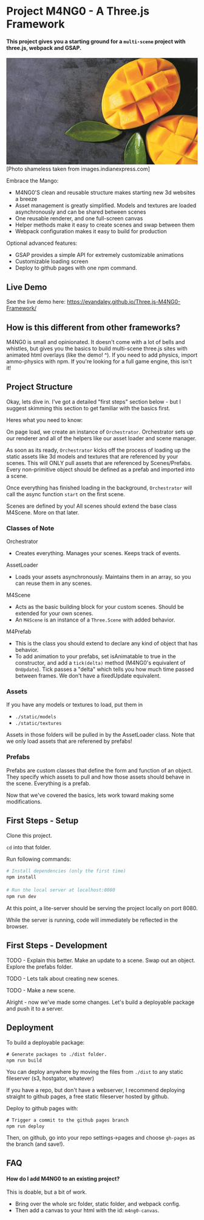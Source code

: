 # Project M4NG0 - A Three.js Framework
#### This project gives you a starting ground for a `multi-scene` project with three.js, webpack and GSAP.

![portal image](mango.jpg)
[Photo shameless taken from images.indianexpress.com]

Embrace the Mango:
- M4NG0'S clean and reusable structure makes starting new 3d websites a breeze
- Asset management is greatly simplified. Models and textures are loaded asynchronously and can be shared between scenes
- One reusable renderer, and one full-screen canvas
- Helper methods make it easy to create scenes and swap between them
- Webpack configuration makes it easy to build for production

Optional advanced features:
- GSAP provides a simple API for extremely customizable animations
- Customizable loading screen
- Deploy to github pages with one npm command.

## Live Demo
See the live demo here: https://evandaley.github.io/Three.js-M4NG0-Framework/

## How is this different from other frameworks?
M4NG0 is small and opinionated. It doesn't come with a lot of bells and whistles, but gives you the basics to build multi-scene three.js sites with animated html overlays (like the demo! ^). If you need to add physics, import ammo-physics with npm. If you're looking for a full game engine, this isn't it!

## Project Structure
Okay, lets dive in. I've got a detailed "first steps" section below - but I suggest skimming this section to get familiar with the basics first.

Heres what you need to know:

On page load, we create an instance of `Orchestrator`. Orchestrator sets up our renderer and all of the helpers like our asset loader and scene manager.

As soon as its ready, `Orchestrator` kicks off the process of loading up the static assets like 3d models and textures that are referenced by your scenes. This will ONLY pull assets that are referenced by Scenes/Prefabs. Every non-primitive object should be defined as a prefab and imported into a scene.

Once everything has finished loading in the background, `Orchestrator` will call the async function `start` on the first scene.

Scenes are defined by you! All scenes should extend the base class M4Scene. More on that later.

### Classes of Note
Orchestrator 
- Creates everything. Manages your scenes. Keeps track of events.

AssetLoader 
- Loads your assets asynchronously. Maintains them in an array, so you can reuse them in any scenes.

M4Scene 
- Acts as the basic building block for your custom scenes. Should be extended for your own scenes.
- An `M4Scene` is an instance of a `Three.Scene` with added behavior.

M4Prefab 
- This is the class you should extend to declare any kind of object that has behavior.
- To add animation to your prefabs, set isAnimatable to true in the constructor, and add a `tick(delta)` method (M4NG0's equivalent of `OnUpdate`). Tick passes a "delta" which tells you how much time passed between frames. We don't have a fixedUpdate equivalent.

### Assets
If you have any models or textures to load, put them in 
- `./static/models`
- `./static/textures`

Assets in those folders will be pulled in by the AssetLoader class. Note that we only load assets that are referened by prefabs!

### Prefabs
Prefabs are custom classes that define the form and function of an object. They specify which assets to pull and how those assets should behave in the scene. Everything is a prefab. 

Now that we've covered the basics, lets work toward making some modifications.

## First Steps - Setup
Clone this project.

`cd` into that folder.

Run following commands:

``` bash
# Install dependencies (only the first time)
npm install

# Run the local server at localhost:8080
npm run dev
```
At this point, a lite-server should be serving the project locally on port 8080.

While the server is running, code will immediately be reflected in the browser.

## First Steps - Development
TODO - Explain this better. Make an update to a scene. Swap out an object. Explore the prefabs folder.

TODO - Lets talk about creating new scenes.

TODO - Make a new scene.

Alright - now we've made some changes. Let's build a deployable package and push it to a server.

## Deployment
To build a deployable package:
```
# Generate packages to ./dist folder.
npm run build
```
You can deploy anywhere by moving the files from `./dist` to any static fileserver (s3, hostgator, whatever)

If you have a repo, but don't have a webserver, I recommend deploying straight to github pages, a free static fileserver hosted by github. 

Deploy to github pages with:
```
# Trigger a commit to the github pages branch
npm run deploy
```
Then, on github, go into your repo settings->pages and choose `gh-pages` as the branch (and save!).

## FAQ
#### How do I add M4NG0 to an existing project?
This is doable, but a bit of work.
- Bring over the whole src folder, static folder, and webpack config.
- Then add a canvas to your html with the id: `m4ng0-canvas`.